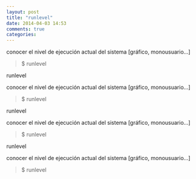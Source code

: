 ```yaml
---
layout: post
title: "runlevel"
date: 2014-04-03 14:53
comments: true
categories: 
---
```

conocer el nivel de ejecución actual del sistema [gráfico, monousuario...]

>$ runlevel

runlevel

conocer el nivel de ejecución actual del sistema [gráfico, monousuario...]

>$ runlevel

runlevel

conocer el nivel de ejecución actual del sistema [gráfico, monousuario...]

>$ runlevel

runlevel

conocer el nivel de ejecución actual del sistema [gráfico, monousuario...]

>$ runlevel

